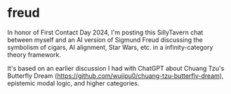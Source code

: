 # freud

In honor of First Contact Day 2024, I'm posting this SillyTavern chat between
myself and an AI version of Sigmund Freud discussing the symbolism of cigars,
AI alignment, Star Wars, etc. in a infinity-category theory framework.

It's based on an earlier discussion I had with ChatGPT about
Chuang Tzu's Butterfly Dream
(https://github.com/wujipu0/chuang-tzu-butterfly-dream),
epistemic modal logic, and higher categories.
